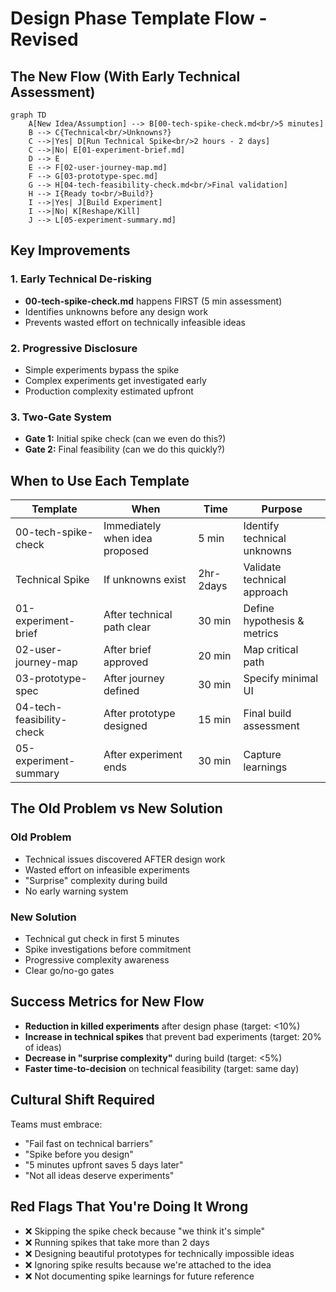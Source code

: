 # Design Phase Template Flow - Revised

## The New Flow (With Early Technical Assessment)

```mermaid
graph TD
    A[New Idea/Assumption] --> B[00-tech-spike-check.md<br/>5 minutes]
    B --> C{Technical<br/>Unknowns?}
    C -->|Yes| D[Run Technical Spike<br/>2 hours - 2 days]
    C -->|No| E[01-experiment-brief.md]
    D --> E
    E --> F[02-user-journey-map.md]
    F --> G[03-prototype-spec.md]
    G --> H[04-tech-feasibility-check.md<br/>Final validation]
    H --> I{Ready to<br/>Build?}
    I -->|Yes| J[Build Experiment]
    I -->|No| K[Reshape/Kill]
    J --> L[05-experiment-summary.md]
```

## Key Improvements

### 1. Early Technical De-risking

- **00-tech-spike-check.md** happens FIRST (5 min assessment)
- Identifies unknowns before any design work
- Prevents wasted effort on technically infeasible ideas

### 2. Progressive Disclosure

- Simple experiments bypass the spike
- Complex experiments get investigated early
- Production complexity estimated upfront

### 3. Two-Gate System

- **Gate 1:** Initial spike check (can we even do this?)
- **Gate 2:** Final feasibility (can we do this quickly?)

## When to Use Each Template

| Template | When | Time | Purpose |
|----------|------|------|---------|
| 00-tech-spike-check | Immediately when idea proposed | 5 min | Identify technical unknowns |
| Technical Spike | If unknowns exist | 2hr-2days | Validate technical approach |
| 01-experiment-brief | After technical path clear | 30 min | Define hypothesis & metrics |
| 02-user-journey-map | After brief approved | 20 min | Map critical path |
| 03-prototype-spec | After journey defined | 30 min | Specify minimal UI |
| 04-tech-feasibility-check | After prototype designed | 15 min | Final build assessment |
| 05-experiment-summary | After experiment ends | 30 min | Capture learnings |

## The Old Problem vs New Solution

### Old Problem

- Technical issues discovered AFTER design work
- Wasted effort on infeasible experiments
- "Surprise" complexity during build
- No early warning system

### New Solution

- Technical gut check in first 5 minutes
- Spike investigations before commitment
- Progressive complexity awareness
- Clear go/no-go gates

## Success Metrics for New Flow

- **Reduction in killed experiments** after design phase (target: <10%)
- **Increase in technical spikes** that prevent bad experiments (target: 20% of ideas)
- **Decrease in "surprise complexity"** during build (target: <5%)
- **Faster time-to-decision** on technical feasibility (target: same day)

## Cultural Shift Required

Teams must embrace:

- "Fail fast on technical barriers"
- "Spike before you design"
- "5 minutes upfront saves 5 days later"
- "Not all ideas deserve experiments"

## Red Flags That You're Doing It Wrong

- ❌ Skipping the spike check because "we think it's simple"
- ❌ Running spikes that take more than 2 days
- ❌ Designing beautiful prototypes for technically impossible ideas
- ❌ Ignoring spike results because we're attached to the idea
- ❌ Not documenting spike learnings for future reference
